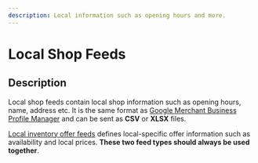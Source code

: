 ```yaml
---
description: Local information such as opening hours and more.
---
```


# Local Shop Feeds

## Description

Local shop feeds contain local shop information such as opening hours, name, address etc. It is the same format as [Google Merchant Business Profile Manager](https://support.google.com/business/answer/3370250?hl=en&sjid=9926158084056215740-EU) and can be sent as **CSV** or **XLSX** files.

[Local inventory offer feeds](/feeds/local-offer) defines local-specific offer information such as availability and local prices. **These two feed types should always be used together**.